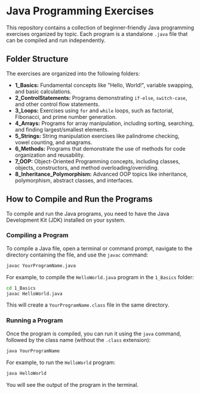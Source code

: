 # Java Programming Exercises

This repository contains a collection of beginner-friendly Java programming exercises organized by topic. Each program is a standalone `.java` file that can be compiled and run independently.

## Folder Structure

The exercises are organized into the following folders:

- **1_Basics:** Fundamental concepts like "Hello, World!", variable swapping, and basic calculations.
- **2_ControlStatements:** Programs demonstrating `if-else`, `switch-case`, and other control flow statements.
- **3_Loops:** Exercises using `for` and `while` loops, such as factorial, Fibonacci, and prime number generation.
- **4_Arrays:** Programs for array manipulation, including sorting, searching, and finding largest/smallest elements.
- **5_Strings:** String manipulation exercises like palindrome checking, vowel counting, and anagrams.
- **6_Methods:** Programs that demonstrate the use of methods for code organization and reusability.
- **7_OOP:** Object-Oriented Programming concepts, including classes, objects, constructors, and method overloading/overriding.
- **8_Inheritance_Polymorphism:** Advanced OOP topics like inheritance, polymorphism, abstract classes, and interfaces.

## How to Compile and Run the Programs

To compile and run the Java programs, you need to have the Java Development Kit (JDK) installed on your system.

### Compiling a Program

To compile a Java file, open a terminal or command prompt, navigate to the directory containing the file, and use the `javac` command:

```bash
javac YourProgramName.java
```

For example, to compile the `HelloWorld.java` program in the `1_Basics` folder:

```bash
cd 1_Basics
javac HelloWorld.java
```

This will create a `YourProgramName.class` file in the same directory.

### Running a Program

Once the program is compiled, you can run it using the `java` command, followed by the class name (without the `.class` extension):

```bash
java YourProgramName
```

For example, to run the `HelloWorld` program:

```bash
java HelloWorld
```

You will see the output of the program in the terminal.
